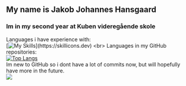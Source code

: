 ## My name is Jakob Johannes Hansgaard
### Im in my second year at Kuben videregående skole
Languages i have experience with:
<br>
[![My Skills](https://skillicons.dev/icons?i=js,html,css,php,mysql,powershell,py,)](https://skillicons.dev)
<br>
Languages in my GitHub repositories:
<br>
[![Top Langs](https://github-readme-stats.vercel.app/api/top-langs/?username=jahaa023&layout=pie)](https://github.com/anuraghazra/github-readme-stats)
<br>
Im new to GitHub so i dont have a lot of commits now, but will hopefully have more in the future.
<br>
<picture>
  <source
    srcset="https://github-readme-stats.vercel.app/api?username=jahaa023&show_icons=true"
    media="(prefers-color-scheme: light), (prefers-color-scheme: no-preference)"
  />
  <img src="https://github-readme-stats.vercel.app/api?username=jahaa023&show_icons=true" />
</picture>
